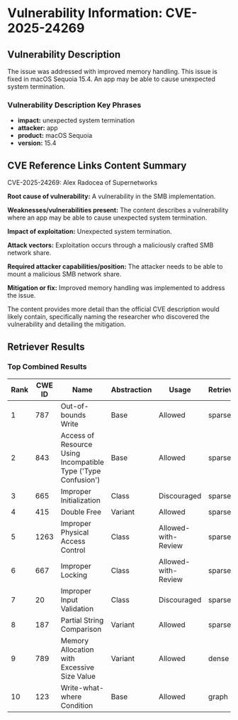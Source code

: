 # Vulnerability Information: CVE-2025-24269

## Vulnerability Description
The issue was addressed with improved memory handling. This issue is fixed in macOS Sequoia 15.4. An app may be able to cause unexpected system termination.

### Vulnerability Description Key Phrases
- **impact:** unexpected system termination
- **attacker:** app
- **product:** macOS Sequoia
- **version:** 15.4

## CVE Reference Links Content Summary
CVE-2025-24269: Alex Radocea of Supernetworks

**Root cause of vulnerability:** A vulnerability in the SMB implementation.

**Weaknesses/vulnerabilities present:** The content describes a vulnerability where an app may be able to cause unexpected system termination.

**Impact of exploitation:** Unexpected system termination.

**Attack vectors:** Exploitation occurs through a maliciously crafted SMB network share.

**Required attacker capabilities/position:** The attacker needs to be able to mount a malicious SMB network share.

**Mitigation or fix:** Improved memory handling was implemented to address the issue.

The content provides more detail than the official CVE description would likely contain, specifically naming the researcher who discovered the vulnerability and detailing the mitigation.

## Retriever Results

### Top Combined Results

| Rank | CWE ID | Name | Abstraction | Usage  | Retrievers | Individual Scores |
|------|--------|------|-------------|-------|------------|-------------------|
| 1 | 787 | Out-of-bounds Write | Base | Allowed | sparse | 0.066 |
| 2 | 843 | Access of Resource Using Incompatible Type ('Type Confusion') | Base | Allowed | sparse | 0.058 |
| 3 | 665 | Improper Initialization | Class | Discouraged | sparse | 0.057 |
| 4 | 415 | Double Free | Variant | Allowed | sparse | 0.057 |
| 5 | 1263 | Improper Physical Access Control | Class | Allowed-with-Review | sparse | 0.055 |
| 6 | 667 | Improper Locking | Class | Allowed-with-Review | sparse | 0.054 |
| 7 | 20 | Improper Input Validation | Class | Discouraged | sparse | 0.054 |
| 8 | 187 | Partial String Comparison | Variant | Allowed | sparse | 0.051 |
| 9 | 789 | Memory Allocation with Excessive Size Value | Variant | Allowed | dense | 0.450 |
| 10 | 123 | Write-what-where Condition | Base | Allowed | graph | 0.003 |

